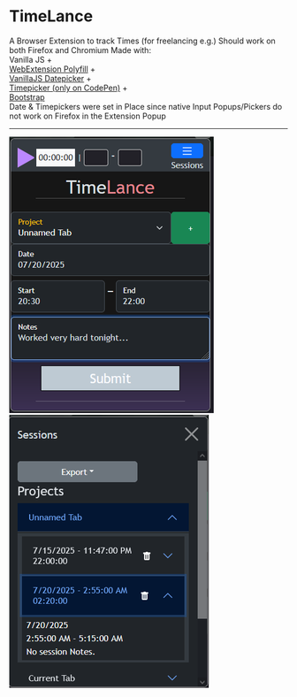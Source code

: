 # TimeLance
 A Browser Extension to track Times (for freelancing e.g.)
Should work on both Firefox and Chromium
Made with:  
Vanilla JS +  
[WebExtension Polyfill](https://github.com/mozilla/webextension-polyfill) +  
[VanillaJS Datepicker](https://github.com/mymth/vanillajs-datepicker) +  
[Timepicker (only on CodePen)](https://codepen.io/Lance-Jernigan/pen/jrRLLO) +  
[Bootstrap](https://github.com/twbs/bootstrap)  
Date & Timepickers were set in Place since native Input Popups/Pickers do not work on Firefox in the Extension Popup

---------------------

![Showcase](https://github.com/jcommander/TimeLance/blob/master/showcase/main_view.png)
![Showcase](https://github.com/jcommander/TimeLance/blob/master/showcase/session_view.png)
